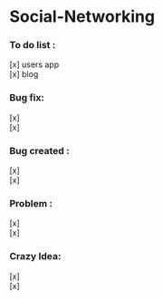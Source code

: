 # Social-Networking

### To do list :
[x] users app <br>
[x] blog <br>

### Bug fix:
[x] <br>
[x] <br>

### Bug created :
[x] <br>
[x] <br>

### Problem :
[x] <br>
[x] <br>

### Crazy Idea:
[x] <br>
[x] <br>
